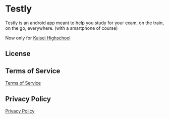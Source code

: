 # Testly
Testly is an android app meant to help you study for your exam, on the train, on the go, everywhere. (with a smartphone of course)

Now only for [Kaisei Highschool](http://kaiseigakuen.jp/)

## License

## Terms of Service
[Terms of Service](terms-of-service.md)

## Privacy Policy
[Privacy Policy](privacy-policy.html)
